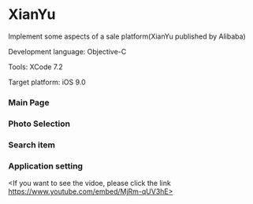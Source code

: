 # XianYu
Implement some aspects of a sale platform(XianYu published by Alibaba)

Development language: Objective-C

Tools: XCode 7.2

Target platform: iOS 9.0

### Main Page

### Photo Selection

### Search item

### Application setting

<If you want to see the vidoe, please click the link https://www.youtube.com/embed/MjRm-qUV3hE>
